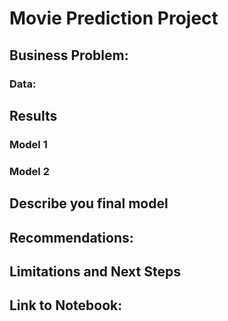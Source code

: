 # Movie Prediction Project
 
## **Business Problem:**

### **Data:**

## **Results**

### Model 1

### Model 2

## **Describe you final model**

## **Recommendations:**

## **Limitations and Next Steps**

## **Link to Notebook:**
